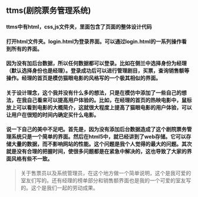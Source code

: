## ttms(剧院票务管理系统)
#### ttms中有html，css,js文件夹，里面包含了页面的整体设计代码
#### 打开html文件夹。login.html为登录界面。可以通过login.html的一系列操作看到所有的界面。
#### 因为没有加后台数据，所以任何数据都可以登录。比如在侧兰中选择身份为经理（默认选择身份也是经理）。登录成功后可以进行管理剧目，买票，查询销售额等操作。经理的首页是模仿猫眼电影的风格写的一个极其相似的界面。
#### 关于设计理念，这个我并没有什么多的想法，只是在模仿中添加了一些自己的想法，在我自己看来可以提高用户体验的。比如，在经理的首页的热映电影中，鼠标放上可以看到电影的大概简介，这就很大程度上提高了猫眼电影的用户体验，可以让用户在很短的时间内确定买什么电影。
#### 说一下自己的美中不足吧。首先是，因为没有添加后台数据造成了这个剧院票务管理系统只是一个简单的界面。然后在html5中，就已经讲到了web存储。它可以存储大量的数据，而不影响网站的性能。这个问题是我个人觉得的最大的问题。其次就是没有合理的把握时间，使很多问题都是在紧急中解决的，这也导致了大家的界面风格有些不一致。

> 关于售票员以及系统管理员，在这个地方做一个简单说明，这个是我可爱的室友们写的。还有经理的榜单部分和销售额界面也是我的一个可爱的室友写的。这个是我们一起的劳动成果。
